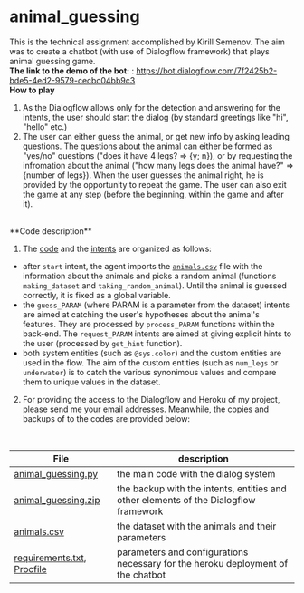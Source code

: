 # animal_guessing
This is the technical assignment accomplished by Kirill Semenov. The aim was to create a chatbot (with use of Dialogflow framework) that plays animal guessing game. </br>
**The link to the demo of the bot:** : https://bot.dialogflow.com/7f2425b2-bde5-4ed2-9579-cecbc04bb9c3 
</br>
**How to play**
1. As the Dialogflow allows only for the detection and answering for the intents, the user should start the dialog (by standard greetings like "hi", "hello" etc.)
2. The user can either guess the animal, or get new info by asking leading questions. The questions about the animal can either be formed as "yes/no" questions ("does it have 4 legs? => {y; n}), or by requesting the infromation about the animal ("how many legs does the animal have?" => {number of legs}). When the user guesses the animal right, he is provided by the opportunity to repeat the game. The user can also exit the game at any step (before the beginning, within the game and after it).
</br>
**Code description**

1. The [code](animal_guessing.py) and the [intents](animal_guessing.zip) are organized as follows:
 * after `start` intent, the agent imports the [`animals.csv`](animals.csv) file with the information about the animals and picks a random animal (functions `making_dataset` and `taking_random_animal`). Until the animal is guessed correctly, it is fixed as a global variable.
 *  the `guess_PARAM` (where PARAM is a parameter from the dataset) intents are aimed at catching the user's hypotheses about the animal's features. They are processed by `process_PARAM` functions within the back-end. The `request_PARAM` intents are aimed at giving explicit hints to the user (processed by `get_hint` function).  
 *  both system entities (such as `@sys.color`) and the custom entities are used in the flow. The aim of the custom entities (such as `num_legs` or `underwater`) is to catch the various synonimous values and compare them to unique values in the dataset. 

2. For providing the access to the Dialogflow and Heroku of my project, please send me your email addresses. Meanwhile, the copies and backups of to the codes are provided below:
</br> 

| File | description |
| --- | --- |
| [animal_guessing.py](animal_guessing.py) | the main code with the dialog system |
| [animal_guessing.zip](animal_guessing.zip) | the backup with the intents, entities and other elements of the Dialogflow framework |
| [animals.csv](animals.csv) | the dataset with the animals and their parameters |
| [requirements.txt](requirements.txt), [Procfile](Procfile) | parameters and configurations necessary for the heroku deployment of the chatbot |

